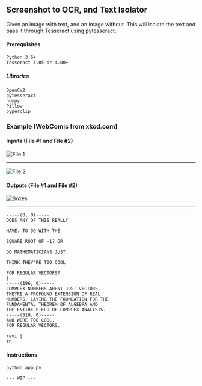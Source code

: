 ## Screenshot to OCR, and Text Isolator

Given an image with text, and an image without. This will isolate the text and pass it through Tesseract using pytesseract.

#### Prerequisites

```
Python 3.6+
Tesseract 3.05 or 4.00+
```
##### Libraries
```
OpenCV2
pytesseract
numpy
Pillow
pyperclip
```

### Example (WebComic from xkcd.com)
#### Inputs (File #1 and File #2)
![File 1](https://imgs.xkcd.com/comics/complex_numbers.png)
***
![File 2](https://i.imgur.com/t90F4U8.png)
#### Outputs (File #1 and File #2)
![Boxes](https://i.imgur.com/8MLWIoY.png)
***
```
-----(0, 0)-----
DOES ANY OF THIS REALLY

HAVE. TO DO WITH THE

SQUARE ROOT OF -1? OR

DO MATHEMATICIANS JUST

THINK THEY'RE T00 COOL

FOR REGULAR VECTORS?
|
-----(196, 0)-----
COMPLEX NUMBERS ARENT JUST VECTORS.
THEYRE A PROFOUND EXTENSION OF REAL
NUMBERS, LAYING THE FOUNDATION FOR THE
FUNDAMENTAL THEOREM OF ALGEBRA AND
THE ENTIRE FIELD OF COMPLEX ANALYSIS.
-----(510, 0)-----
AND WERE TOO COOL.
FOR REGULAR VECTORS.

revi |
rn
```
#### Instructions
```
python app.py

--- WIP ---
```
